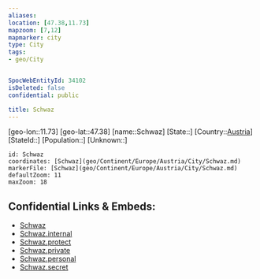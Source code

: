 ```yaml
---
aliases: 
location: [47.38,11.73]
mapzoom: [7,12] 
mapmarker: city 
type: City
tags:
- geo/City


SpocWebEntityId: 34102
isDeleted: false
confidential: public

title: Schwaz
---
```

[geo-lon::11.73]
[geo-lat::47.38]
[name::Schwaz]
[State::]
[Country::[Austria](geo/Continent/Europe/Austria.md)]
[StateId::]
[Population::]
[Unknown::]


```leaflet
id: Schwaz
coordinates: [Schwaz](geo/Continent/Europe/Austria/City/Schwaz.md)
markerFile: [Schwaz](geo/Continent/Europe/Austria/City/Schwaz.md)
defaultZoom: 11 
maxZoom: 18
```


## Confidential Links & Embeds: 
- [Schwaz](../../../../../../_public/geo/Continent/Europe/Austria/City/Schwaz.md) 
- [Schwaz.internal](../../../../../../_internal/geo/Continent/Europe/Austria/City/Schwaz.internal.md) 
- [Schwaz.protect](../../../../../../_protect/geo/Continent/Europe/Austria/City/Schwaz.protect.md) 
- [Schwaz.private](../../../../../../_private/geo/Continent/Europe/Austria/City/Schwaz.private.md) 
- [Schwaz.personal](../../../../../../_personal/geo/Continent/Europe/Austria/City/Schwaz.personal.md) 
- [Schwaz.secret](../../../../../../_secret/geo/Continent/Europe/Austria/City/Schwaz.secret.md) 
